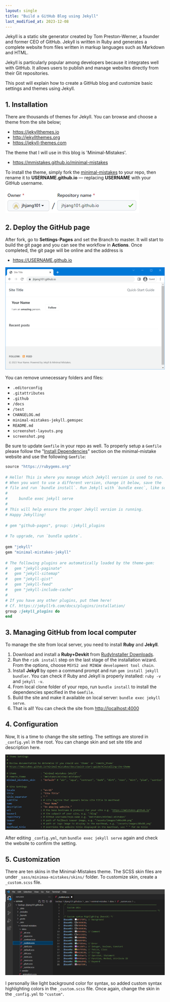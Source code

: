 ```yaml
---
layout: single
title: "Build a GitHub Blog using Jekyll"
last_modified_at: 2023-12-08
---
```


Jekyll is a static site generator created by Tom Preston-Werner, a founder and former CEO of GitHub. Jekyll is written in Ruby and generates a complete website from files written in markup languages such as Markdown and HTML. 

Jekyll is particularly popular among developers because it integrates well with GitHub. It allows users to publish and manage websites directly from their Git repositories. 

This post will explain how to create a GitHub blog and customize basic settings and themes using Jekyll.  

## 1. Installation

There are thousands of themes for Jekyll. You can browse and choose a theme from the site below;

* <https://jekyllthemes.io>
* <http://jekyllthemes.org>
* <https://jekyll-themes.com>

The theme that I will use in this blog is 'Minimal-Mistakes'.

* <https://mmistakes.github.io/minimal-mistakes>

To install the theme, simply fork the [minimal-mistakes](https://github.com/mmistakes/minimal-mistakes) to your repo, then rename it to **USERNAME.github.io** — replacing **USERNAME** with your GitHub username.

![](/assets/images/2023-02-25-15-47-27-image.png)

## 2. Deploy the GitHub page

After fork, go to **Settings**-**Pages** and set the Branch to master. It will start to build the git page and you can see the workflow in **Actions**. Once completed, the git page will be online and the address is 

* <https://USERNAME.github.io>

![](/assets/images/2023-02-25-16-05-00-image.png)

You can remove unnecessary folders and files:

- `.editorconfig`
- `.gitattributes`
- `.github`
- `/docs`
- `/test`
- `CHANGELOG.md`
- `minimal-mistakes-jekyll.gemspec`
- `README.md`
- `screenshot-layouts.png`
- `screenshot.png`

Be sure to  update `Gemfile` in your repo as well. To properly setup a `Gemfile` please follow the "[Install Dependencies](https://mmistakes.github.io/minimal-mistakes/docs/installation/#install-dependencies)" section on the minimal-mistake website and use the following `Gemfile`:

```ruby
source "https://rubygems.org"

# Hello! This is where you manage which Jekyll version is used to run.
# When you want to use a different version, change it below, save the
# file and run `bundle install`. Run Jekyll with `bundle exec`, like so:
#
#     bundle exec jekyll serve
#
# This will help ensure the proper Jekyll version is running.
# Happy Jekylling!

# gem "github-pages", group: :jekyll_plugins

# To upgrade, run `bundle update`.

gem "jekyll"
gem "minimal-mistakes-jekyll"

# The following plugins are automatically loaded by the theme-gem:
#   gem "jekyll-paginate"
#   gem "jekyll-sitemap"
#   gem "jekyll-gist"
#   gem "jekyll-feed"
#   gem "jekyll-include-cache"
#
# If you have any other plugins, put them here!
# Cf. https://jekyllrb.com/docs/plugins/installation/
group :jekyll_plugins do
end
```

## 3. Managing GitHub from local computer

To manage the site from local server, you need to install **Ruby** and **Jekyll**. 

1. Download and install a **Ruby+Devkit** from [RudyInstaller Downloads](https://rubyinstaller.org/downloads/).
2. Run the `ridk install` step on the last stage of the installation wizard.  From the options, choose `MSYS2 and MINGW development tool chain`.
3. Install **Jekyll** by open a command prompt and run `gem install jekyll bundler`. You can check if Ruby and Jekyll is properly installed: `ruby -v` and `jekyll -v`.
4. From local clone folder of your repo, run `bundle install` to install the dependencies specified in the `Gemfile`.
5. Build the site and make it available on local server: `bundle exec jekyll serve`. 
6. That is all! You can check the site from <http://localhost:4000>

## 4. Configuration

Now, It is a time to change the site setting. The settings are stored in `_config.yml`  in the root. You can change skin and set site title and description here.

![](/assets/images/2023-02-26-22-53-23-image.png)

After editing `_config.yml`, run `bundle exec jekyll serve` again and check the website to confirm the setting.

## 5. Customization

There are ten skins in the Minimal-Mistakes theme. The SCSS skin files are under `_sass/minimaa-mistakes/skins/` folder. To customize skin, create a `_custom.scss` file.

![](/assets/images/2023-03-02-10-41-21-image.png)

I personally like light background color for syntax, so added custom syntax highlighting colors in the `_custom.scss` file. Once again, change the skin in the `_config.yml` to `"custom"`.
